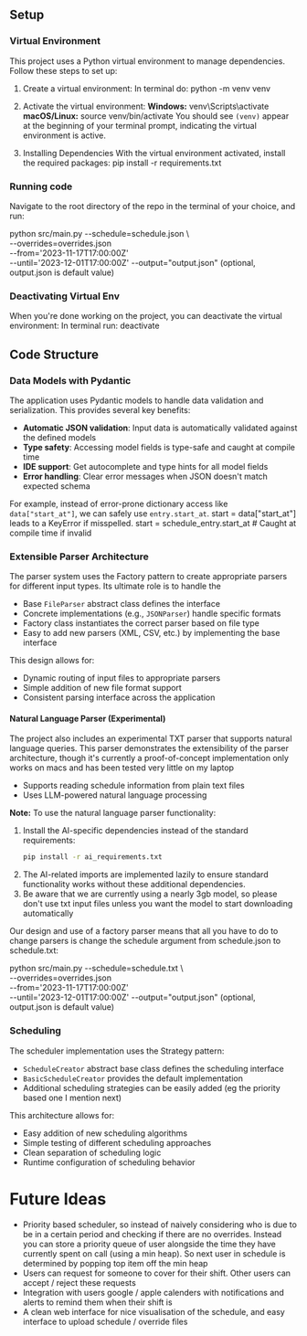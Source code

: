 ## Setup

### Virtual Environment

This project uses a Python virtual environment to manage dependencies. Follow these steps to set up:

1. Create a virtual environment:
   In terminal do:
   python -m venv venv

2. Activate the virtual environment:
   **Windows:**
   venv\Scripts\activate
   **macOS/Linux:**
   source venv/bin/activate
   You should see `(venv)` appear at the beginning of your terminal prompt, indicating the virtual environment is active.

3. Installing Dependencies
   With the virtual environment activated, install the required packages:
   pip install -r requirements.txt

### Running code

Navigate to the root directory of the repo in the terminal of your choice, and run:

python src/main.py --schedule=schedule.json \  
 --overrides=overrides.json \
 --from='2023-11-17T17:00:00Z' \
 --until='2023-12-01T17:00:00Z'
--output="output.json" (optional, output.json is default value)

### Deactivating Virtual Env

When you're done working on the project, you can deactivate the virtual environment:
In terminal run:
deactivate

## Code Structure

### Data Models with Pydantic

The application uses Pydantic models to handle data validation and serialization. This provides several key benefits:

- **Automatic JSON validation**: Input data is automatically validated against the defined models
- **Type safety**: Accessing model fields is type-safe and caught at compile time
- **IDE support**: Get autocomplete and type hints for all model fields
- **Error handling**: Clear error messages when JSON doesn't match expected schema

For example, instead of error-prone dictionary access like `data["start_at"]`, we can safely use `entry.start_at`. start = data["start_at"] leads to a KeyError if misspelled. start = schedule_entry.start_at # Caught at compile time if invalid

### Extensible Parser Architecture

The parser system uses the Factory pattern to create appropriate parsers for different input types. Its ultimate role is to handle the

- Base `FileParser` abstract class defines the interface
- Concrete implementations (e.g., `JSONParser`) handle specific formats
- Factory class instantiates the correct parser based on file type
- Easy to add new parsers (XML, CSV, etc.) by implementing the base interface

This design allows for:

- Dynamic routing of input files to appropriate parsers
- Simple addition of new file format support
- Consistent parsing interface across the application

#### Natural Language Parser (Experimental)

The project also includes an experimental TXT parser that supports natural language queries. This parser demonstrates the extensibility of the parser architecture, though it's currently a proof-of-concept implementation only works on macs and has been tested very little on my laptop

- Supports reading schedule information from plain text files
- Uses LLM-powered natural language processing

**Note:** To use the natural language parser functionality:

1. Install the AI-specific dependencies instead of the standard requirements:
   ```bash
   pip install -r ai_requirements.txt
   ```
2. The AI-related imports are implemented lazily to ensure standard functionality works without these additional dependencies.
3. Be aware that we are currently using a nearly 3gb model, so please don't use txt input files unless you want the model to start downloading automatically

Our design and use of a factory parser means that all you have to do to change parsers is change the schedule argument from schedule.json to schedule.txt:

python src/main.py --schedule=schedule.txt \  
 --overrides=overrides.json \
 --from='2023-11-17T17:00:00Z' \
 --until='2023-12-01T17:00:00Z'
--output="output.json" (optional, output.json is default value)

### Scheduling

The scheduler implementation uses the Strategy pattern:

- `ScheduleCreator` abstract base class defines the scheduling interface
- `BasicScheduleCreator` provides the default implementation
- Additional scheduling strategies can be easily added (eg the priority based one I mention next)

This architecture allows for:

- Easy addition of new scheduling algorithms
- Simple testing of different scheduling approaches
- Clean separation of scheduling logic
- Runtime configuration of scheduling behavior

# Future Ideas

- Priority based scheduler, so instead of naively considering who is due to be in a certain period and checking if there are no overrides. Instead you can store a priority queue of user alongside the time they have currently spent on call (using a min heap). So next user in schedule is determined by popping top item off the min heap
- Users can request for someone to cover for their shift. Other users can accept / reject these requests
- Integration with users google / apple calenders with notifications and alerts to remind them when their shift is
- A clean web interface for nice visualisation of the schedule, and easy interface to upload schedule / override files
